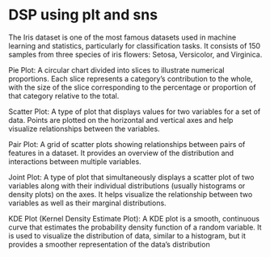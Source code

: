 # DSP using plt and sns
The Iris dataset is one of the most famous datasets used in machine learning and statistics, particularly for classification tasks. It consists of 150 samples from three species of iris flowers: Setosa, Versicolor, and Virginica.

Pie Plot: A circular chart divided into slices to illustrate numerical proportions. Each slice represents a category’s contribution to the whole, with the size of the slice corresponding to the percentage or proportion of that category relative to the total.

Scatter Plot: A type of plot that displays values for two variables for a set of data. Points are plotted on the horizontal and vertical axes and help visualize relationships between the variables.

Pair Plot: A grid of scatter plots showing relationships between pairs of features in a dataset. It provides an overview of the distribution and interactions between multiple variables.

Joint Plot: A type of plot that simultaneously displays a scatter plot of two variables along with their individual distributions (usually histograms or density plots) on the axes. It helps visualize the relationship between two variables as well as their marginal distributions.

KDE Plot (Kernel Density Estimate Plot): A KDE plot is a smooth, continuous curve that estimates the probability density function of a random variable. It is used to visualize the distribution of data, similar to a histogram, but it provides a smoother representation of the data’s distribution
